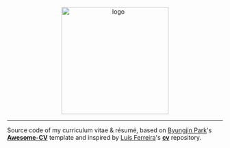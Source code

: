 <div align="center">
  <a href="https://alexjorgef.com/"><img src="https://gateway.pinata.cloud/ipfs/QmUQFG2KcNY6s7h1CaTM79pz5VKzzF23397MzMwvLWZnZB" alt="logo" width="250" /></a>
</div>

---

Source code of my curriculum vitae & résumé, based on [Byungjin Park](https://github.com/posquit0)'s [**Awesome-CV**](https://github.com/posquit0/Awesome-CV) template and inspired by [Luís Ferreira](https://github.com/ljmf00)'s [**cv**](https://github.com/ljmf00/cv) repository.
